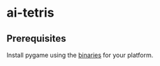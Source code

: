 ai-tetris
=========

Prerequisites
--------------
Install pygame using the [binaries](http://www.pygame.org/install.html) for your platform.
